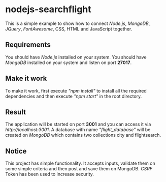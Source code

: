 # nodejs-searchflight
This is a simple example to show how to connect *Node.js*, *MongoDB*, *JQuery*, *FontAwesome*, CSS, HTML and JavaScript together.

## Requirements
You should have *Node.js* installed on your system.
You should have *MongoDB* installed on your system and listen on port **27017**.

##  Make it work
To make it work, first execute *"npm install"* to install all the required dependencies and then execute *"npm start"* in the root directory.

## Result
The application will be started on port **3001** and you can access it via *http://localhost:3001*. A database with name *"flight_database"* will be created on *MongoDB* which contains two collections city and flightsearch.

## Notice
This project has simple functionality. It accepts inputs, validate them on some simple criteria and then post and save them on MongoDB. *CSRF* Token has been used to increase security.
